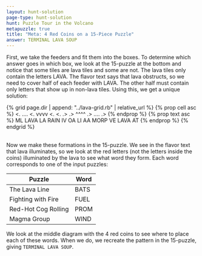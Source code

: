 ```yaml
---
layout: hunt-solution
page-type: hunt-solution
hunt: Puzzle Tour in the Volcano
metapuzzle: true
title: "Meta: 4 Red Coins on a 15-Piece Puzzle"
answer: TERMINAL LAVA SOUP
---
```

First, we take the feeders and fit them into the boxes. To determine which answer goes in which box, we look at the
15-puzzle at the bottom and notice that some tiles are lava tiles and some are not. The lava tiles only contain the letters
LAVA. The flavor text says that lava obstructs, so we need to cover half of each feeder with LAVA. The other half must contain
only letters that show up in non-lava tiles. Using this, we get a unique solution:

<div class="lava-grid">
{% grid page.dir | append: "../lava-grid.rb" | relative_url %}
{% prop cell asc %}
     <. 
.... <. 
vvvv <. 
     <. 
 .>     
 .> ^^^^
 .> ....
 .>     
{% endprop %}
{% prop text asc %}
     ML 
LAVA LA 
RAIN IV 
     OA 
 LI     
 AA MORP
 VE LAVA
 AT     
{% endprop %}
{% endgrid %}
</div>
<br>

Now we make these formations in the 15-puzzle. We see in the flavor text that lava illuminates, so we look at the red letters
(not the letters inside the coins) illuminated by the lava to see what word they form. Each word corresponds to one of the input puzzles:

<div class="_4-red-coins-solution-table" markdown="1">

| Puzzle              | Word                  |
| ------------------- | --------------------- |
| The Lava Line       | BATS
| Fighting with Fire  | FUEL
| Red-Hot Cog Rolling | PROM
| Magma Group         | WIND

</div>

We look at the middle diagram with the 4 red coins to see where to place each of these words. When we do, we recreate
the pattern in the 15-puzzle, giving `TERMINAL LAVA SOUP`.